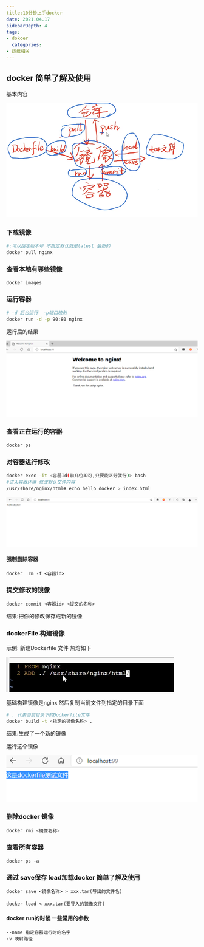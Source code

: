 ```yaml
---
title:10分钟上手docker
date: 2021.04.17
sidebarDepth: 4
tags:
- dokcer
  categories:
- 运维相关
---
```


## docker 简单了解及使用

基本内容

![image-20210415001518190](https://raw.githubusercontent.com/anchuanyuan/TuChuangForITX/main/images/202104/15/001519-39793.png)

### 下载镜像

```bash
#:可以指定版本号 不指定默认就是latest 最新的
docker pull nginx
```

### 查看本地有哪些镜像

```
docker images
```

### 运行容器

```bash
# -d 后台运行  -p端口映射
docker run -d -p 90:80 nginx
```

运行后的结果

![image-20210414222225633](https://raw.githubusercontent.com/anchuanyuan/TuChuangForITX/main/images/202104/14/225917-735386.png)

### 查看正在运行的容器

```bash
docker ps
```

### 对容器进行修改

```bash
docker exec -it <容器Id(前几位即可,只要能区分就行)> bash
#进入容器环境 修改默认文件内容
/usr/share/nginx/html# echo hello docker > index.html

```

![image-20210414222409454](https://raw.githubusercontent.com/anchuanyuan/TuChuangForITX/main/images/202104/14/225927-670128.png)



#### 强制删除容器

```
docker  rm -f <容器id>
```

### 提交修改的镜像

```
docker commit <容器id> <提交的名称>
```

结果:把你的修改保存成新的镜像

### dockerFile 构建镜像

示例: 新建Dockerfile 文件 热熔如下

![image-20210414232439744](https://raw.githubusercontent.com/anchuanyuan/TuChuangForITX/main/images/202104/14/232440-233377.png)

基础构建镜像是nginx  然后复制当前文件到指定的目录下面

```bash
# . 代表当前目录下的Dockerfile文件
docker build -t <指定的镜像名称> .
```

结果:生成了一个新的镜像

运行这个镜像 

![image-20210414234545449](https://raw.githubusercontent.com/anchuanyuan/TuChuangForITX/main/images/202104/14/234546-859244.png)

### 删除docker 镜像

```bash
docker rmi <镜像名称>
```

### 查看所有容器

```
docker ps -a
```

### 通过 save保存  load加载docker 简单了解及使用

```
docker save <镜像名称> > xxx.tar(导出的文件名)

docker load < xxx.tar(要导入的镜像文件)

```

#### docker run的时候 一些常用的参数

```
--name 指定容器运行时的名字
-v 映射路径
```

